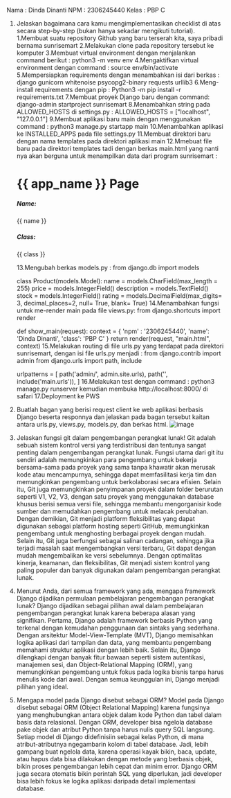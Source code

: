 Nama : Dinda Dinanti
NPM : 2306245440
Kelas : PBP C

1. Jelaskan bagaimana cara kamu mengimplementasikan checklist di atas secara step-by-step (bukan hanya sekadar mengikuti tutorial).
   1.Membuat suatu repository Github yang baru terserah kita, saya pribadi bernama sunrisemart
   2.Melakukan clone pada repository tersebut ke komputer
   3.Membuat virtual environment dengan menjalankan command berikut :
     python3 -m venv env
   4.Mengaktifkan virtual environment dengan command :
     source env/bin/activate
   5.Mempersiapkan requirements dengan menambahkan isi dari berkas :
      django
      gunicorn
      whitenoise
      psycopg2-binary
      requests
      urllib3
   6.Meng-install requirements dengan pip :
     Python3 -m pip install -r requirements.txt
   7.Membuat proyek Django baru dengan command:
     django-admin startproject sunrisemart 
   8.Menambahkan string pada ALLOWED_HOSTS di settings.py :
     ALLOWED_HOSTS = ["localhost", "127.0.0.1"]
   9.Membuat aplikasi baru main dengan menggunakan command :
     python3 manage.py startapp main
   10.Menambahkan aplikasi ke INSTALLED_APPS pada file settings.py
   11.Membuat direktori baru dengan nama templates pada direktori aplikasi main
   12.Mmebuat file baru pada direktori templates tadi dengan berkas main.html yang nanti nya akan berguna untuk menampilkan data dari program sunrisemart :
      <h1>{{ app_name }} Page</h1>

      <h5>Name: </h5>
      <p>{{ name }}<p>
      <h5>Class: </h5>
      <p>{{ class }}<p>
   13.Mengubah berkas models.py :
      from django.db import models

      class Product(models.Model):
         name = models.CharField(max_length = 255)
         price = models.IntegerField()
         description = models.TextField()
         stock = models.IntegerField()
         rating = models.DecimalField(max_digits= 3, decimal_places=2, null= True, blank= True)
   14.Menambahkan fungsi untuk me-render main pada file views.py:
      from django.shortcuts import render

      def show_main(request):
         context = {
            'npm' : '2306245440',
            'name': 'Dinda Dinanti',
            'class': 'PBP C'
         }
         return render(request, "main.html", context)
   15.Melakukan routing di file urls.py yang terdapat pada direktori sunrisemart, dengan isi file urls.py menjadi :
      from django.contrib import admin
      from django.urls import path, include

      urlpatterns = [
         path('admin/', admin.site.urls),
         path('', include('main.urls')),
      ]
   16.Melakukan test dengan command :
      python3 manage.py runserver
      kemudian membuka http://localhost:8000/ di safari
   17.Deployment ke PWS

2. Buatlah bagan yang berisi request client ke web aplikasi berbasis Django beserta responnya dan jelaskan pada bagan tersebut kaitan antara urls.py, views.py, models.py, dan berkas html.
   ![image](https://github.com/user-attachments/assets/6bc71c44-23ec-438f-97f3-3d4da52cad0f)


3. Jelaskan fungsi git dalam pengembangan perangkat lunak!
   Git adalah sebuah sistem kontrol versi yang terdistribusi dan tentunya sangat penting dalam pengembangan perangkat lunak.
   Fungsi utama dari git itu sendiri adalah memungkinkan para pengembang untuk bekerja bersama-sama pada proyek yang sama tanpa khawatir
   akan merusak kode atau mencampurnya, sehingga dapat memfasilitasi kerja tim dan memungkinkan pengembang untuk berkolaborasi secara efisien.
   Selain itu, Git juga memungkinkan penyimpanan proyek dalam folder berurutan seperti V1, V2, V3, dengan satu proyek yang menggunakan database
   khusus berisi semua versi file, sehingga membantu mengorganisir kode sumber dan memudahkan pengembang untuk melacak perubahan. Dengan demikian,
   Git menjadi platform fleksibilitas yang dapat digunakan sebagai platform hosting seperti GitHub, memungkinkan pengembang untuk menghosting berbagai
   proyek dengan mudah. Selain itu, Git juga berfungsi sebagai salinan cadangan, sehingga jika terjadi masalah saat mengembangkan versi terbaru, Git dapat
   dengan mudah mengembalikan ke versi sebelumnya. Dengan optimalitas kinerja, keamanan, dan fleksibilitas, Git menjadi sistem kontrol yang paling populer
   dan banyak digunakan dalam pengembangan perangkat lunak.

5. Menurut Anda, dari semua framework yang ada, mengapa framework Django dijadikan permulaan pembelajaran pengembangan perangkat lunak?
   Django dijadikan sebagai pilihan awal dalam pembelajaran pengembangan perangkat lunak karena beberapa alasan yang signifikan.
   Pertama, Django adalah framework berbasis Python yang terkenal dengan kemudahan penggunaan dan sintaks yang sederhana.
   Dengan arsitektur Model-View-Template (MVT), Django memisahkan logika aplikasi dari tampilan dan data, yang membantu pengembang
   memahami struktur aplikasi dengan lebih baik. Selain itu, Django dilengkapi dengan banyak fitur bawaan seperti sistem autentikasi,
   manajemen sesi, dan Object-Relational Mapping (ORM), yang memungkinkan pengembang untuk fokus pada logika bisnis tanpa harus menulis
   kode dari awal. Dengan semua keunggulan ini, Django menjadi pilihan yang ideal.

7. Mengapa model pada Django disebut sebagai ORM?
   Model pada Django disebut sebagai ORM (Object Relational Mapping) karena fungsinya yang menghubungkan antara objek dalam kode Python
   dan tabel dalam basis data relasional. Dengan ORM, developer bisa ngelola database pake objek dan atribut Python tanpa harus nulis
   query SQL langsung. Setiap model di Django didefinisiin sebagai kelas Python, di mana atribut-atributnya ngegambarin kolom di tabel database.
   Jadi, lebih gampang buat ngelola data, karena operasi kayak bikin, baca, update, atau hapus data bisa dilakukan dengan metode yang berbasis objek,
   bikin proses pengembangan lebih cepat dan minim error. Django ORM juga secara otomatis bikin perintah SQL yang diperlukan, jadi developer bisa lebih
   fokus ke logika aplikasi daripada detail implementasi database. 
   
